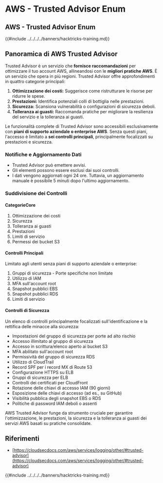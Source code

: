 # AWS - Trusted Advisor Enum

## AWS - Trusted Advisor Enum

{{#include ../../../../banners/hacktricks-training.md}}

## Panoramica di AWS Trusted Advisor

Trusted Advisor è un servizio che **fornisce raccomandazioni** per ottimizzare il tuo account AWS, allineandosi con le **migliori pratiche AWS**. È un servizio che opera in più regioni. Trusted Advisor offre approfondimenti in quattro categorie principali:

1. **Ottimizzazione dei costi:** Suggerisce come ristrutturare le risorse per ridurre le spese.
2. **Prestazioni:** Identifica potenziali colli di bottiglia nelle prestazioni.
3. **Sicurezza:** Scansiona vulnerabilità o configurazioni di sicurezza deboli.
4. **Tolleranza ai guasti:** Raccomanda pratiche per migliorare la resilienza del servizio e la tolleranza ai guasti.

Le funzionalità complete di Trusted Advisor sono accessibili esclusivamente con **piani di supporto aziendale o enterprise AWS**. Senza questi piani, l'accesso è limitato a **sei controlli principali**, principalmente focalizzati su prestazioni e sicurezza.

### Notifiche e Aggiornamento Dati

- Trusted Advisor può emettere avvisi.
- Gli elementi possono essere esclusi dai suoi controlli.
- I dati vengono aggiornati ogni 24 ore. Tuttavia, un aggiornamento manuale è possibile 5 minuti dopo l'ultimo aggiornamento.

### **Suddivisione dei Controlli**

#### CategorieCore

1. Ottimizzazione dei costi
2. Sicurezza
3. Tolleranza ai guasti
4. Prestazioni
5. Limiti di servizio
6. Permessi dei bucket S3

#### Controlli Principali

Limitato agli utenti senza piani di supporto aziendale o enterprise:

1. Gruppi di sicurezza - Porte specifiche non limitate
2. Utilizzo di IAM
3. MFA sull'account root
4. Snapshot pubblici EBS
5. Snapshot pubblici RDS
6. Limiti di servizio

#### Controlli di Sicurezza

Un elenco di controlli principalmente focalizzati sull'identificazione e la rettifica delle minacce alla sicurezza:

- Impostazioni del gruppo di sicurezza per porte ad alto rischio
- Accesso illimitato al gruppo di sicurezza
- Accesso in scrittura/elenco aperto ai bucket S3
- MFA abilitato sull'account root
- Permissività del gruppo di sicurezza RDS
- Utilizzo di CloudTrail
- Record SPF per i record MX di Route 53
- Configurazione HTTPS su ELB
- Gruppi di sicurezza per ELB
- Controlli dei certificati per CloudFront
- Rotazione delle chiavi di accesso IAM (90 giorni)
- Esposizione delle chiavi di accesso (ad es., su GitHub)
- Visibilità pubblica degli snapshot EBS o RDS
- Politiche di password IAM deboli o assenti

AWS Trusted Advisor funge da strumento cruciale per garantire l'ottimizzazione, le prestazioni, la sicurezza e la tolleranza ai guasti dei servizi AWS basati su pratiche consolidate.

## **Riferimenti**

- [https://cloudsecdocs.com/aws/services/logging/other/#trusted-advisor](https://cloudsecdocs.com/aws/services/logging/other/#trusted-advisor)

{{#include ../../../../banners/hacktricks-training.md}}
